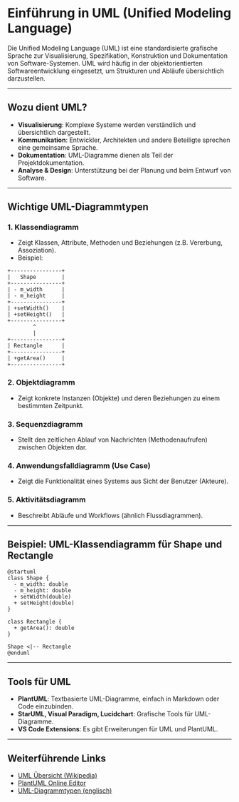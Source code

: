 # Einführung in UML (Unified Modeling Language)

Die Unified Modeling Language (UML) ist eine standardisierte grafische Sprache zur Visualisierung, Spezifikation, Konstruktion und Dokumentation von Software-Systemen. UML wird häufig in der objektorientierten Softwareentwicklung eingesetzt, um Strukturen und Abläufe übersichtlich darzustellen.

---

## Wozu dient UML?

- **Visualisierung**: Komplexe Systeme werden verständlich und übersichtlich dargestellt.
- **Kommunikation**: Entwickler, Architekten und andere Beteiligte sprechen eine gemeinsame Sprache.
- **Dokumentation**: UML-Diagramme dienen als Teil der Projektdokumentation.
- **Analyse & Design**: Unterstützung bei der Planung und beim Entwurf von Software.

---

## Wichtige UML-Diagrammtypen

### 1. Klassendiagramm

- Zeigt Klassen, Attribute, Methoden und Beziehungen (z.B. Vererbung, Assoziation).
- Beispiel:

```text
+----------------+
|   Shape        |
+----------------+
| - m_width      |
| - m_height     |
+----------------+
| +setWidth()    |
| +setHeight()   |
+----------------+
        ^
        |
+----------------+
| Rectangle      |
+----------------+
| +getArea()     |
+----------------+
```

### 2. Objektdiagramm

- Zeigt konkrete Instanzen (Objekte) und deren Beziehungen zu einem bestimmten Zeitpunkt.

### 3. Sequenzdiagramm

- Stellt den zeitlichen Ablauf von Nachrichten (Methodenaufrufen) zwischen Objekten dar.

### 4. Anwendungsfalldiagramm (Use Case)

- Zeigt die Funktionalität eines Systems aus Sicht der Benutzer (Akteure).

### 5. Aktivitätsdiagramm

- Beschreibt Abläufe und Workflows (ähnlich Flussdiagrammen).

---

## Beispiel: UML-Klassendiagramm für Shape und Rectangle

```plantuml
@startuml
class Shape {
  - m_width: double
  - m_height: double
  + setWidth(double)
  + setHeight(double)
}

class Rectangle {
  + getArea(): double
}

Shape <|-- Rectangle
@enduml
```

---

## Tools für UML

- **PlantUML**: Textbasierte UML-Diagramme, einfach in Markdown oder Code einzubinden.
- **StarUML, Visual Paradigm, Lucidchart**: Grafische Tools für UML-Diagramme.
- **VS Code Extensions**: Es gibt Erweiterungen für UML und PlantUML.

---

## Weiterführende Links

- [UML Übersicht (Wikipedia)](https://de.wikipedia.org/wiki/Unified_Modeling_Language)
- [PlantUML Online Editor](https://www.plantuml.com/plantuml/uml/)
- [UML-Diagrammtypen (englisch)](https://www.uml-diagrams.org/)
